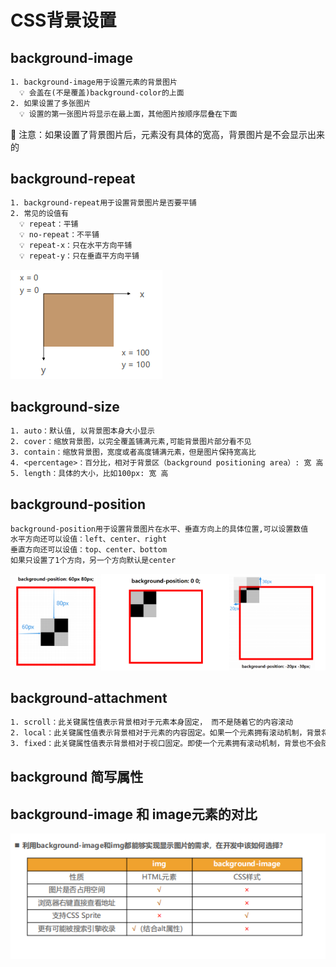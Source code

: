 # CSS背景设置

## background-image
```tex
1. background-image用于设置元素的背景图片
  💡 会盖在(不是覆盖)background-color的上面
2. 如果设置了多张图片
  💡 设置的第一张图片将显示在最上面，其他图片按顺序层叠在下面
```
🎈 注意：如果设置了背景图片后，元素没有具体的宽高，背景图片是不会显示出来的

## background-repeat
```tex
1. background-repeat用于设置背景图片是否要平铺
2. 常见的设值有
  💡 repeat：平铺
  💡 no-repeat：不平铺
  💡 repeat-x：只在水平方向平铺
  💡 repeat-y：只在垂直平方向平铺
```
![平铺位置](/images/bgc-repeat.png)

## background-size
```tex
1. auto：默认值, 以背景图本身大小显示
2. cover：缩放背景图，以完全覆盖铺满元素,可能背景图片部分看不见
3. contain：缩放背景图，宽度或者高度铺满元素，但是图片保持宽高比
4. <percentage>：百分比，相对于背景区（background positioning area）: 宽 高
5. length：具体的大小，比如100px: 宽 高
```
## background-position
```tex
background-position用于设置背景图片在水平、垂直方向上的具体位置,可以设置数值
水平方向还可以设值：left、center、right
垂直方向还可以设值：top、center、bottom
如果只设置了1个方向，另一个方向默认是center
```
![position](/images/bgc-position.png)

## background-attachment
```tex
1. scroll：此关键属性值表示背景相对于元素本身固定， 而不是随着它的内容滚动
2. local：此关键属性值表示背景相对于元素的内容固定。如果一个元素拥有滚动机制，背景将会随着元素的内容滚动
3. fixed：此关键属性值表示背景相对于视口固定。即使一个元素拥有滚动机制，背景也不会随着元素的内容滚动。
```

## background 简写属性

## background-image 和 image元素的对比
![wq](/images/bgc-image-image.png)
